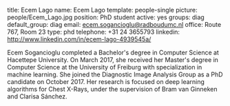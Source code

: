 title: Ecem Lago
name: Ecem Lago
template: people-single
picture: people/Ecem_Lago.jpg
position: PhD student
active: yes
groups: diag
default_group: diag
email: ecem.sogancioglu@radboudumc.nl
office: Route 767, Room 23
type: phd
telephone: +31 24 3655793
linkedin: http://www.linkedin.com/in/ecem-lago-4939545a/

Ecem Sogancioglu completed a Bachelor's degree in Computer Science at Hacettepe University. On March 2017, she received her Master's degree in Computer Science at the University of Freiburg with specialization in machine learning. She joined the Diagnostic Image Analysis Group as a PhD candidate on October 2017. Her research is focused on deep learning algorithms for Chest X-Rays, under the supervision of Bram van Ginneken and Clarisa Sánchez.
